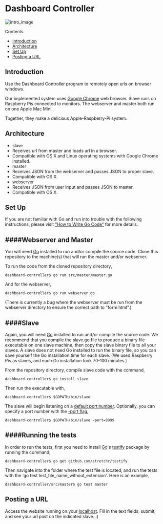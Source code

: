 Dashboard Controller 
====================

![intro_image](https://raw.githubusercontent.com/prezi/dashboard-controller/master/README_images/webpage.png)

Contents
 - [Introduction](https://github.com/prezi/dashboard-controller#introduction)
 - [Architecture](https://github.com/prezi/dashboard-controller#architecture)
 - [Set Up](https://github.com/prezi/dashboard-controller#getting-started)
 - [Posting a URL](https://github.com/prezi/dashboard-controller#posting-a-url)

Introduction
------------------
Use the Dashboard Controller program to remotely open urls on browser windows.

Our implemented system uses [Google Chrome](http://www.google.com/chrome/) web browser. 
Slave runs on Raspberry Pis connected to monitors. 
The webserver and master both run on one Apple Mac Mini. 

Together, they make a delicious Apple-Raspberry-Pi system. 

Architecture
------------------
 - slave 
  - Receives url from master and loads url in a browser. 
  - Compatible with OS X and Linux operating systems with Google Chrome installed. 
 - master
  - Receives JSON from the webserver and passes JSON to proper slave. 
  - Compatible with OS X. 
 - webserver
  - Receives JSON from user input and passes JSON to master. 
  - Compatible with OS X. 


Set Up
------------------

If you are not familiar with Go and run into trouble with the following instructions, please visit  ["How to Write Go Code"](https://golang.org/doc/code.html) for more details. 

####Webserver and Master
------------------

You will need [Go](https://golang.org/) installed to run and/or compile the source code. 
Clone this repository to the machine(s) that will run the master and/or webserver. 

To run the code from the cloned repository directory, 

    dashboard-controller$ go run src/master/master.go

And for the webserver, 

    dashboard-controller$ go run webserver.go

(There is currently a bug where the webserver must be run from the webserver directory to ensure the correct path to "form.html".)

####Slave
------------------

Again, you will need [Go](https://golang.org/) installed to run and/or compile the source code. We recommend that you compile the slave.go file to produce a binary file executable on one slave machine, then copy the slave binary file to all your slaves. A slave does not need Go installed to run the binary file, so you can save yourself the Go installation time for each slave. (We used Raspberry Pis as slaves, and each Go installation took 70-100 minutes.)

From the repository directory, compile slave code with the command, 
 
    dashboard-controller$ go install slave

Then run the executable with,
 
    dashboard-controller$ $GOPATH/bin/slave

The slave will begin listening on a [default port number](https://github.com/prezi/dashboard-controller/blob/master/src/slave/slave.go#L14). Optionally, you can specify a port number with the [-port flag](https://github.com/prezi/dashboard-controller/blob/master/src/slave/slave.go#L50), 
 
    dashboard-controller$ $GOPATH/bin/slave -port=9999
    
    
####Running the tests
------------------

In order to run the tests, first you need to install [Go](https://golang.org/)'s [testify](https://godoc.org/github.com/stretchr/testify) package by running the command,

    dashboard-controller$ go get github.com/stretchr/testify

Then navigate into the folder where the test file is located, and run the tests with the 'go test test\_file\_name\_without\_extension'. Here is an example,

    dashboard-controller/src/master$ go test master
    

Posting a URL
------------------
Access the website running on your [localhost](https://github.com/prezi/dashboard-controller/blob/master/src/webserver/webserver.go#L126). Fill in the text fields, submit, and see your url post on the indicated slave. :) 
